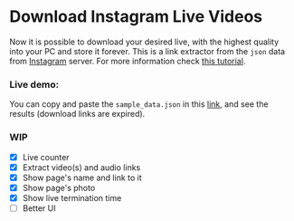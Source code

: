 # Download Instagram Live Videos

Now it is possible to download your desired live, with the highest quality into your PC and store it forever. This is a link extractor from the `json` data from [Instagram](https://www.instagram.com/ "Instagram") server. For more information check [this tutorial](http://blog.jalizade.com/%d8%af%d8%a7%d9%86%d9%84%d9%88%d8%af-%d9%84%d8%a7%db%8c%d9%88-%d8%a7%db%8c%d9%86%d8%b3%d8%aa%d8%a7%da%af%d8%b1%d8%a7%d9%85/ "this tutorial").

### Live demo:
You can copy and paste the `sample_data.json` in this [link](http://www.jalizade.com/idl/ "link"), and see the results (download links are expired).

### WIP
- [x] Live counter
- [x] Extract video(s) and audio links
- [x] Show page&apos;s name and link to it
- [x] Show page&apos;s photo
- [x] Show live termination time
- [ ] Better UI